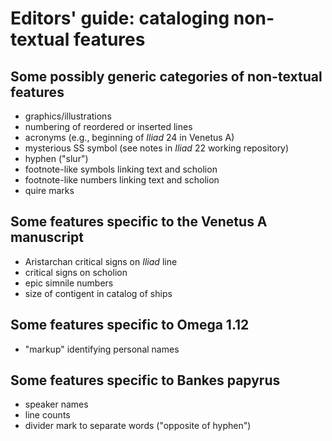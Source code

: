 # Editors' guide: cataloging non-textual features




## Some possibly generic categories of non-textual features

- graphics/illustrations
- numbering of reordered or inserted lines
- acronyms (e.g., beginning of *Iliad* 24 in Venetus A)
- mysterious SS symbol (see notes in *Iliad* 22 working repository)
- hyphen ("slur")
- footnote-like symbols linking text and scholion
- footnote-like numbers linking text and scholion
- quire marks

## Some features specific to the Venetus A manuscript

- Aristarchan critical signs on *Iliad* line
- critical signs on scholion
- epic simnile numbers
- size of contigent in catalog of ships

## Some features specific to Omega 1.12

- "markup" identifying personal names


## Some features specific to Bankes papyrus

- speaker names
- line counts
- divider mark to separate words ("opposite of hyphen")

